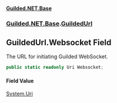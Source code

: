 
#### [Guilded.NET.Base](Guilded_NET_Base 'Guilded_NET_Base')
### [Guilded.NET.Base](Guilded_NET_Base#Guilded_NET_Base 'Guilded.NET.Base').[GuildedUrl](GuildedUrl 'Guilded.NET.Base.GuildedUrl')
## GuildedUrl.Websocket Field
The URL for initiating Guilded WebSocket.  
```csharp
public static readonly Uri Websocket;
```

#### Field Value
[System.Uri](https://docs.microsoft.com/en-us/dotnet/api/System.Uri 'System.Uri')
